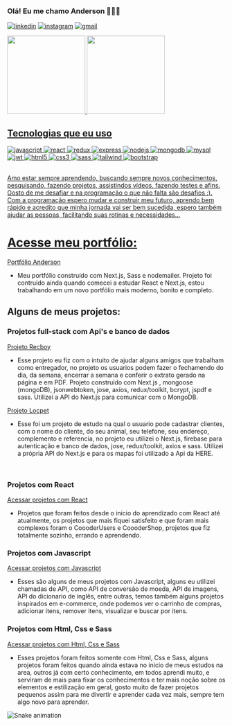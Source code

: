 

### Olá! Eu me chamo Anderson 🤘🙋‍♂️

[![linkedin](https://img.shields.io/badge/LinkedIn-0077B5?style=for-the-badge&logo=linkedin&logoColor=white)](https://www.linkedin.com/in/andersondb06/)
[![instagram](https://img.shields.io/badge/Instagram-E4405F?style=for-the-badge&logo=instagram&logoColor=white)](https://instagram.com/anderecs)
[![gmail](https://img.shields.io/badge/Gmail-D14836?style=for-the-badge&logo=gmail&logoColor=white)](mailto:andersondbl06@gmail.com)

<div>
<a href="https://github.com/seu-usuário-aqui">
<img height="180em" src="https://github-readme-stats-anderecc.vercel.app/api?username=anderecc&rank_icon=github&hide=issues&show_icons=true&theme=dracula"/>
<img height="180em" src="https://github-readme-stats-anderecc.vercel.app/api/top-langs/?username=anderecc&layout=compact&theme=dracula"/>
</div>
        
## Tecnologias que eu uso
  
  <div>
    <img  alt="javascript" src="https://img.shields.io/badge/JavaScript-323330?style=for-the-badge&logo=javascript&logoColor=F7DF1E" />
    <img  alt="react" src="https://img.shields.io/badge/React-20232A?style=for-the-badge&logo=react&logoColor=61DAFB" />
    <img  alt="redux" src="https://img.shields.io/badge/Redux-593D88?style=for-the-badge&logo=redux&logoColor=white" />
    <img  alt="express" src="https://img.shields.io/badge/Express.js-404D59?style=for-the-badge" />
    <img  alt="nodejs" src="https://img.shields.io/badge/Node.js-43853D?style=for-the-badge&logo=node.js&logoColor=white" />
    <img  alt="mongodb" src="https://img.shields.io/badge/MongoDB-4EA94B?style=for-the-badge&logo=mongodb&logoColor=white" />
    <img  alt="mysql" src="https://img.shields.io/badge/MySQL-00000F?style=for-the-badge&logo=mysql&logoColor=white" />
    <img  alt="jwt" src="https://img.shields.io/badge/json%20web%20tokens-323330?style=for-the-badge&logo=json-web-tokens&logoColor=pink"/>
    <img  alt="html5" src="https://img.shields.io/badge/HTML5-E34F26?style=for-the-badge&logo=html5&logoColor=white" />
    <img  alt="css3" src="https://img.shields.io/badge/CSS3-1572B6?style=for-the-badge&logo=css3&logoColor=white" />
    <img  alt="sass" src="https://img.shields.io/badge/Sass-CC6699?style=for-the-badge&logo=sass&logoColor=white" />
    <img  alt="tailwind" src="https://img.shields.io/badge/Tailwind_CSS-38B2AC?style=for-the-badge&logo=tailwind-css&logoColor=white" />
    <img  alt="bootstrap" src="https://img.shields.io/badge/Bootstrap-563D7C?style=for-the-badge&logo=bootstrap&logoColor=white" />
  </div>

</br>

Amo estar sempre aprendendo, buscando sempre novos conhecimentos, pesquisando, fazendo projetos, assistindos vídeos, fazendo testes e afins. Gosto de me desafiar e na programação o que não falta são desafios :). Com a programação espero mudar e construir meu futuro, aprendo bem rápido e acredito que minha jornada vai ser bem sucedida, espero também ajudar as pessoas, facilitando suas rotinas e necessidades... 

# Acesse meu portfólio:
[Portfólio Anderson](https://anderecc.com.br)
- Meu portfólio construído com Next.js, Sass e nodemailer. Projeto foi contruido ainda quando comecei a estudar React e Next.js, estou trabalhando em um novo portfólio mais moderno, bonito e completo.

## Alguns de meus projetos:

### Projetos full-stack com Api's e banco de dados
[Projeto Recboy](https://recboy.vercel.app)
- Esse projeto eu fiz com o intuito de ajudar alguns amigos que trabalham como entregador, no projeto os usuarios podem fazer o fechamendo do dia, da semana, encerrar a semana e conferir o extrato gerado na página e em PDF. Projeto construído com Next.js , mongoose (mongoDB), jsonwebtoken, jose, axios, redux/toolkit, bcrypt, jspdf e sass. Utilizei a API do Next.js para comunicar com o MongoDB. </br>

[Projeto Locpet](https://locpet.vercel.app)
- Esse foi um projeto de estudo na qual o usuario pode cadastrar clientes, com o nome do cliente, do seu animal, seu telefone, seu endereço, complemento e referencia, no projeto eu utilizei o Next.js, firebase para autenticação e banco de dados, jose, redux/toolkit, axios e sass. Utilizei a própria API do Next.js e para os mapas foi utilizado a Api da HERE.
 </br>
 

### Projetos com React
[Acessar projetos com React](https://anderecc.com.br/projetos/projetos-React)
- Projetos que foram feitos desde o inicio do aprendizado com React até atualmente, os projetos que mais fiquei satisfeito e que foram mais complexos foram o CoooderUsers e CoooderShop, projetos que fiz totalmente sozinho, errando e aprendendo. </br>

### Projetos com Javascript
[Acessar projetos com Javascript](https://anderecc.com.br/projetos/projetos-Javascript)</br>
- Esses são alguns de meus projetos com Javascript, alguns eu utilizei chamadas de API, como API de conversão de moeda, API de imagens, API do dicionario de inglês, entre outras, temos também alguns projetos inspirados em e-commerce, onde podemos ver o carrinho de compras, adicionar itens, remover itens, visualizar e buscar por itens. </br>

### Projetos com Html, Css e Sass
[Acessar projetos com Html, Css e Sass](https://anderecc.com.br/projetos/projetos-Html-Css-Sass)</br>
- Esses projetos foram feitos somente com Html, Css e Sass, alguns projetos foram feitos quando ainda estava no inicio de meus estudos na area, outros já com certo conhecimento, em todos aprendi muito, e serviram de mais para fixar os conhecimentos e ter mais noção sobre os elementos e estilização em geral, gosto muito de fazer projetos pequenos assim para me divertir e aprender cada vez mais, sempre tem algo novo para aprender.

![Snake animation](https://github.com/anderecc/anderecc/blob/output/github-contribution-grid-snake.svg)







